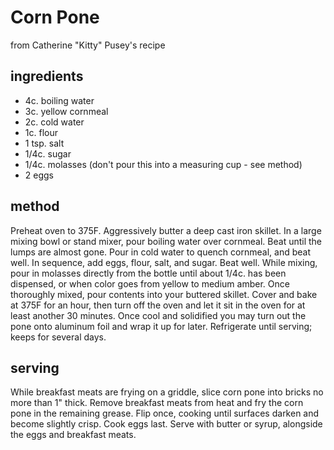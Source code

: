 # Corn Pone
from Catherine "Kitty" Pusey's recipe

## ingredients 
- 4c. boiling water
- 3c. yellow cornmeal
- 2c. cold water
- 1c. flour
- 1 tsp. salt
- 1/4c. sugar
- 1/4c. molasses (don't pour this into a measuring cup - see method)  
- 2 eggs 

## method
Preheat oven to 375F. Aggressively butter a deep cast iron skillet. In a large mixing bowl or stand mixer, pour boiling water over cornmeal. Beat until the lumps are almost gone. Pour in cold water to quench cornmeal, and beat well. In sequence, add eggs, flour, salt, and sugar. Beat well. While mixing, pour in molasses directly from the bottle until about 1/4c. has been dispensed, or when color goes from yellow to medium amber. Once thoroughly mixed, pour contents into your buttered skillet. Cover and bake at 375F for an hour, then turn off the oven and let it sit in the oven for at least another 30 minutes. Once cool and solidified you may turn out the pone onto aluminum foil and wrap it up for later. Refrigerate until serving; keeps for several days. 

## serving 
While breakfast meats are frying on a griddle, slice corn pone into bricks no more than 1" thick. Remove breakfast meats from heat and fry the corn pone in the remaining grease. Flip once, cooking until surfaces darken and become slightly crisp. Cook eggs last. Serve with butter or syrup, alongside the eggs and breakfast meats.
